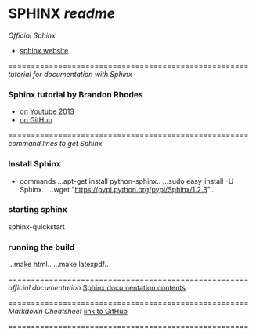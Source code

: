 # SPHINX _readme_

_Official Sphinx_
* [sphinx website](http://sphinx-doc.org/latest/index.html)

=====================================================
_tutorial for documentation with Sphinx_
### Sphinx tutorial by Brandon Rhodes #

* [on Youtube 2013](https://www.youtube.com/watch?v=QNHM7q2hLh8)
* [on GitHub](https://github.com/brandon-rhodes/sphinx-tutorial)

=====================================================
_command lines to get Sphinx_
### Install Sphinx #
* commands
...apt-get install python-sphinx..
...sudo easy_install -U Sphinx..
...wget "https://pypi.python.org/pypi/Sphinx/1.2.3"..

### starting sphinx #

sphinx-quickstart

### running the build #

...make html..
...make latexpdf..

=====================================================
_official documentation_
[Sphinx documentation contents](http://sphinx-doc.org/latest/contents.html)

=====================================================
_Markdown Cheatsheet_
[link to GitHub](https://github.com/adam-p/markdown-here/wiki/Markdown-Cheatsheet)

=====================================================
